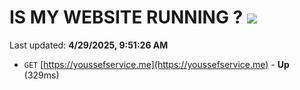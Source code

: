 # IS MY WEBSITE RUNNING ? [![](https://img.shields.io/static/v1?label=Sponsor&message=%E2%9D%A4&logo=GitHub&color=%23fe8e86)](https://github.com/sponsors/Youssef-Lehmam)

Last updated: **4/29/2025, 9:51:26 AM**

- `GET` [https://youssefservice.me](https://youssefservice.me) - **Up** (329ms)
